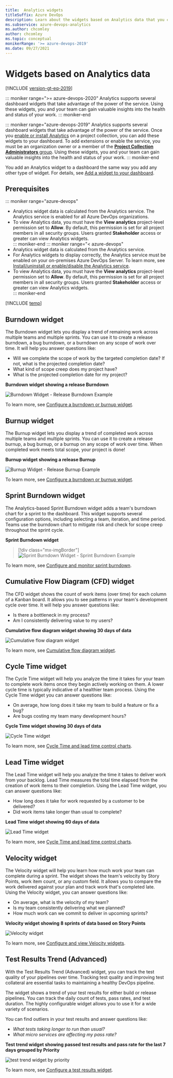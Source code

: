 ```yaml
---
title:  Analytics widgets 
titleSuffix: Azure DevOps
description: Learn about the widgets based on Analytics data that you can add to a dashboard in Azure DevOps.
ms.subservice: azure-devops-analytics
ms.author: chcomley
author: chcomley
ms.topic: conceptual
monikerRange: '>= azure-devops-2019'
ms.date: 09/27/2021
---
```



# Widgets based on Analytics data

[!INCLUDE [version-gt-eq-2019](../../includes/version-gt-eq-2019.md)]

::: moniker range=">= azure-devops-2020"
Analytics supports several dashboard widgets that take advantage of the power of the service. Using these widgets, you and your team can gain valuable insights into the health and status of your work. 
::: moniker-end

::: moniker range="azure-devops-2019"
Analytics supports several dashboard widgets that take advantage of the power of the service. Once you [enable or install Analytics](../dashboards/analytics-extension.md) on a project collection, you can add these widgets to your dashboard. To add extensions or enable the service, you must be an organization owner or a member of the [**Project Collection Administrators** group](../../organizations/security/change-organization-collection-level-permissions.md). Using these widgets, you and your team can gain valuable insights into the health and status of your work.
::: moniker-end

You add an Analytics widget to a dashboard the same way you add any other type of widget. For details, see [Add a widget to your dashboard](add-widget-to-dashboard.md). 



## Prerequisites

::: moniker range="azure-devops"
- Analytics widget data is calculated from the Analytics service. The Analytics service is enabled for all Azure DevOps organizations.  
- To view Analytics data, you must have the **View analytics** project-level permission set to **Allow**. By default, this permission is set for all project members in all security groups. Users granted **Stakeholder** access or greater can view Analytics widgets.  
::: moniker-end
::: moniker range="< azure-devops"
- Analytics widget data is calculated from the Analytics service.
- For Analytics widgets to display correctly, the Analytics service must be enabled on your on-premises Azure DevOps Server. To learn more, see [Install/uninstall or enable/disable the Analytics service](../../report/dashboards/analytics-extension.md).
- To view Analytics data, you must have the **View analytics** project-level permission set to **Allow**. By default, this permission is set for all project members in all security groups. Users granted **Stakeholder** access or greater can view Analytics widgets.  
::: moniker-end

[!INCLUDE [temp](../includes/boards-disabled.md)]

## Burndown widget

The Burndown widget lets you display a trend of remaining work across multiple teams and multiple sprints. You can use it to create a release burndown, a bug burndown, or a burndown on any scope of work over time. It will help you answer questions like: 

* Will we complete the scope of work by the targeted completion date? If not, what is the projected completion date?
* What kind of scope creep does my project have?
* What is the projected completion date for my project?

**Burndown widget showing a release Burndown**

![Burndown Widget - Release Burndown Example](./media/burndown-ax-catalog.png)

To learn more, see [Configure a burndown or burnup widget](configure-burndown-burnup-widgets.md).  

## Burnup widget

The Burnup widget lets you display a trend of completed work across multiple teams and multiple sprints. You can use it to create a release burnup, a bug burnup, or a burnup on any scope of work over time. When completed work meets total scope, your project is done! 

**Burnup widget showing a release Burnup**

![Burnup Widget - Release Burnup Example](./media/burnup-ax-catalog.png)

To learn more, see [Configure a burndown or burnup widget](configure-burndown-burnup-widgets.md).  


## Sprint Burndown widget 

The Analytics-based Sprint Burndown widget adds a team's burndown chart for a sprint to the dashboard. This widget supports several configuration options, including selecting a team, iteration, and time period. Teams use the burndown chart to mitigate risk and check for scope creep throughout the sprint cycle. 

**Sprint Burndown widget**

> [!div class="mx-imgBorder"] 
> ![Sprint Burndown Widget - Sprint Burndown Example](media/sprint-burndown/sprint-burndown-widget.png)

To learn more, see [Configure and monitor sprint burndown](configure-sprint-burndown.md).  


## Cumulative Flow Diagram (CFD) widget

The CFD widget shows the count of work items (over time) for each column of a Kanban board. It allows you to see patterns in your team's development cycle over time. It will help you answer questions like: 
* Is there a bottleneck in my process? 
* Am I consistently delivering value to my users? 

**Cumulative flow diagram widget showing 30 days of data**

![Cumulative flow diagram widget](./media/cdf-big-widget.png) 

To learn more, see [Cumulative flow diagram widget](cumulative-flow.md).  

## Cycle Time widget

The Cycle Time widget will help you analyze the time it takes for your team to complete work items once they begin actively working on them. A lower cycle time is typically indicative of a healthier team process. Using the Cycle Time widget you can answer questions like: 
* On average, how long does it take my team to build a feature or fix a bug? 
* Are bugs costing my team many development hours?

**Cycle Time widget showing 30 days of data**

![Cycle Time widget](media/cycle-time-planning.png) 

To learn more, see [Cycle Time and lead time control charts](cycle-time-and-lead-time.md).  

## Lead Time widget

The Lead Time widget will help you analyze the time it takes to deliver work from your backlog. Lead Time measures the total time elapsed from the creation of work items to their completion. Using the Lead Time widget, you can answer questions like: 
* How long does it take for work requested by a customer to be delivered?
* Did work items take longer than usual to complete?


**Lead Time widget showing 60 days of data**

![Lead Time widget](media/lead-time-control-chart.png) 

To learn more, see [Cycle Time and lead time control charts](cycle-time-and-lead-time.md). 

## Velocity widget

The Velocity widget will help you learn how much work your team can complete during a sprint. The widget shows the team's velocity by Story Points, work item count, or any custom field. It allows you to compare the work delivered against your plan and track work that's completed late. Using the Velocity widget, you can answer questions like:
* On average, what is the velocity of my team?
* Is my team consistently delivering what we planned?
* How much work can we commit to deliver in upcoming sprints? 


**Velocity widget showing 8 sprints of data based on Story Points**

![Velocity widget](./media/Velocity-ax-catalog.png)
 

To learn more, see [Configure and view Velocity widgets](team-velocity.md).  

## Test Results Trend (Advanced)

With the Test Results Trend (Advanced) widget, you can track the test quality of your pipelines over time. Tracking test quality and improving test collateral are essential tasks to maintaining a healthy DevOps pipeline.  

The widget shows a trend of your test results for either build or release pipelines. You can track the daily count of tests, pass rates, and test duration. The highly configurable widget allows you to use it for a wide variety of scenarios. 

You can find outliers in your test results and answer questions like:
- *What tests taking longer to run than usual?*
- *What micro services are affecting my pass rate?*

**Test trend widget showing passed test results and pass rate for the last 7 days grouped by Priority**

![test trend widget by priority](media/test-results-trend-widget/passed-bypriority-pass.png)

To learn more, see [Configure a test results widget](configure-test-results-trend.md).
